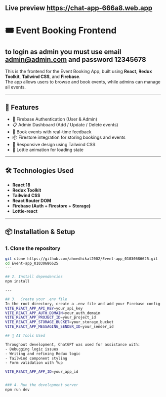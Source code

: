 ## Live preview https://chat-app-666a8.web.app

# 🎟️ Event Booking Frontend
## to login as admin you must use email admin@admin.com and password 12345678

This is the frontend for the Event Booking App, built using **React**, **Redux Toolkit**, **Tailwind CSS**, and **Firebase**.  
The app allows users to browse and book events, while admins can manage all events.

---

## 🚀 Features

- 🔐 Firebase Authentication (User & Admin)
- 📋 Admin Dashboard (Add / Update / Delete events)
- 🛒 Book events with real-time feedback
- 📦 Firestore integration for storing bookings and events
- 🎨 Responsive design using Tailwind CSS
- 🔄 Lottie animation for loading state

---

## 🛠️ Technologies Used

- **React 18**
- **Redux Toolkit**
- **Tailwind CSS**
- **React Router DOM**
- **Firebase (Auth + Firestore + Storage)**
- **Lottie-react**

---
## 📦 Installation & Setup

### 1. Clone the repository

```bash
git clone https://github.com/ahmedhikal2002/Event-app_01030686625.git
cd Event-app_01030686625
---

## 2. Install dependencies
npm install

---

## 3.  Create your .env file
In the root directory, create a .env file and add your Firebase config:
VITE_REACT_APP_API_KEY=your_api_key
VITE_REACT_APP_AUTH_DOMAIN=your_auth_domain
VITE_REACT_APP_PROJECT_ID=your_project_id
VITE_REACT_APP_STORAGE_BUCKET=your_storage_bucket
VITE_REACT_APP_MESSAGING_SENDER_ID=your_sender_id

## 🤖 AI Tools Used

Throughout development, ChatGPT was used for assistance with:
- Debugging logic issues
- Writing and refining Redux logic
- Tailwind component styling
- Form validation with Yup

VITE_REACT_APP_APP_ID=your_app_id


### 4. Run the development server
npm run dev

